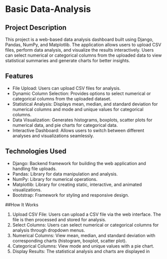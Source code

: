 # Basic Data-Analysis
## Project Description
This project is a web-based data analysis dashboard built using Django, Pandas, NumPy, and Matplotlib. The application allows users to upload CSV files, perform data analysis, and visualize the results interactively. Users can select numerical or categorical columns from the uploaded data to view statistical summaries and generate charts for better insights.

## Features
- File Upload: Users can upload CSV files for analysis.
- Dynamic Column Selection: Provides options to select numerical or categorical columns from the uploaded dataset.
- Statistical Analysis: Displays mean, median, and standard deviation for numerical columns and mode and unique values for categorical columns.
- Data Visualization: Generates histograms, boxplots, scatter plots for numerical data, and pie charts for categorical data.
- Interactive Dashboard: Allows users to switch between different analyses and visualizations seamlessly.
  
## Technologies Used
- Django: Backend framework for building the web application and handling file uploads.
- Pandas: Library for data manipulation and analysis.
- NumPy: Library for numerical operations.
- Matplotlib: Library for creating static, interactive, and animated visualizations.
- Bootstrap: Framework for styling and responsive design.

##How It Works
1. Upload CSV File: Users can upload a CSV file via the web interface. The file is then processed and stored for analysis.
2. Select Columns: Users can select numerical or categorical columns for analysis through dropdown menus.
3. Numerical Columns: View mean, median, and standard deviation with corresponding charts (histogram, boxplot, scatter plot).
4. Categorical Columns: View mode and unique values with a pie chart.
5. Display Results: The statistical analysis and charts are displayed in 
